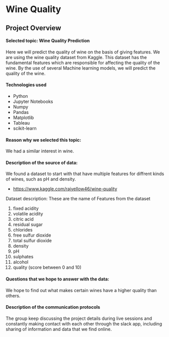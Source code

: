 # Wine Quality

## Project Overview

#### Selected topic: Wine Quality Prediction

Here we will predict the quality of wine on the basis of giving features. We are using the wine quality dataset from Kaggle. This dataset has the fundamental features which are responsible for affecting the quality of the wine. By the use of several Machine learning models, we will predict the quality of the wine.

#### Technologies used

- Python
- Jupyter Notebooks
- Numpy
- Pandas 
- Matplotlib
- Tableau 
- scikit-learn 

#### Reason why we selected this topic: 

We had a similar interest in wine.

#### Description of the source of data: 

We found a dataset to start with that have multiple features for diffrent kinds of wines, such as pH and density. 
  - https://www.kaggle.com/rajyellow46/wine-quality

Dataset description: These are the name of Features from the dataset

1. fixed acidity
2. volatile acidity
3. citric acid
4. residual sugar
5. chlorides
6. free sulfur dioxide
7. total sulfur dioxide
8. density
9. pH
10. sulphates
11. alcohol
12. quality (score between 0 and 10)

#### Questions that we hope to answer with the data: 

We hope to find out what makes certain wines have a higher quality than others. 

####  Description of the communication protocols

The group keep discussing the project details during live sessions and constantly making contact with each other through the slack app, including sharing of information and data that we find online.
